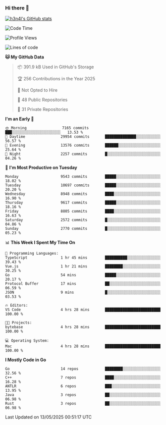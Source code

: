 ### Hi there 👋

[![h3n4l's GitHub stats](https://github-readme-stats.vercel.app/api?username=h3n4l&count_private=true&show_icons=true&theme=radical)](https://github.com/h3n4l/github-readme-stats)

<!--START_SECTION:waka-->
![Code Time](http://img.shields.io/badge/Code%20Time-2%2C168%20hrs%2034%20mins-blue)

![Profile Views](http://img.shields.io/badge/Profile%20Views-1-blue)

![Lines of code](https://img.shields.io/badge/From%20Hello%20World%20I%27ve%20Written-17.4%20million%20lines%20of%20code-blue)

**🐱 My GitHub Data** 

> 📦 391.9 kB Used in GitHub's Storage 
 > 
> 🏆 256 Contributions in the Year 2025
 > 
> 🚫 Not Opted to Hire
 > 
> 📜 48 Public Repositories 
 > 
> 🔑 31 Private Repositories 
 > 
**I'm an Early 🐤** 

```text
🌞 Morning                7165 commits        ███░░░░░░░░░░░░░░░░░░░░░░   13.53 % 
🌆 Daytime                29954 commits       ██████████████░░░░░░░░░░░   56.57 % 
🌃 Evening                13576 commits       ██████░░░░░░░░░░░░░░░░░░░   25.64 % 
🌙 Night                  2257 commits        █░░░░░░░░░░░░░░░░░░░░░░░░   04.26 % 
```
📅 **I'm Most Productive on Tuesday** 

```text
Monday                   9543 commits        █████░░░░░░░░░░░░░░░░░░░░   18.02 % 
Tuesday                  10697 commits       █████░░░░░░░░░░░░░░░░░░░░   20.20 % 
Wednesday                8948 commits        ████░░░░░░░░░░░░░░░░░░░░░   16.90 % 
Thursday                 9617 commits        █████░░░░░░░░░░░░░░░░░░░░   18.16 % 
Friday                   8805 commits        ████░░░░░░░░░░░░░░░░░░░░░   16.63 % 
Saturday                 2572 commits        █░░░░░░░░░░░░░░░░░░░░░░░░   04.86 % 
Sunday                   2770 commits        █░░░░░░░░░░░░░░░░░░░░░░░░   05.23 % 
```


📊 **This Week I Spent My Time On** 

```text
💬 Programming Languages: 
TypeScript               1 hr 45 mins        ██████████░░░░░░░░░░░░░░░   39.43 % 
Vue.js                   1 hr 21 mins        ████████░░░░░░░░░░░░░░░░░   30.25 % 
Go                       54 mins             █████░░░░░░░░░░░░░░░░░░░░   20.17 % 
Protocol Buffer          17 mins             ██░░░░░░░░░░░░░░░░░░░░░░░   06.59 % 
JSON                     9 mins              █░░░░░░░░░░░░░░░░░░░░░░░░   03.53 % 

🔥 Editors: 
VS Code                  4 hrs 28 mins       █████████████████████████   100.00 % 

🐱‍💻 Projects: 
bytebase                 4 hrs 28 mins       █████████████████████████   100.00 % 

💻 Operating System: 
Mac                      4 hrs 28 mins       █████████████████████████   100.00 % 
```

**I Mostly Code in Go** 

```text
Go                       14 repos            ████████░░░░░░░░░░░░░░░░░   32.56 % 
C++                      7 repos             ████░░░░░░░░░░░░░░░░░░░░░   16.28 % 
ANTLR                    6 repos             ███░░░░░░░░░░░░░░░░░░░░░░   13.95 % 
Java                     3 repos             ██░░░░░░░░░░░░░░░░░░░░░░░   06.98 % 
Rust                     3 repos             ██░░░░░░░░░░░░░░░░░░░░░░░   06.98 % 
```




 Last Updated on 13/05/2025 00:51:17 UTC
<!--END_SECTION:waka-->

